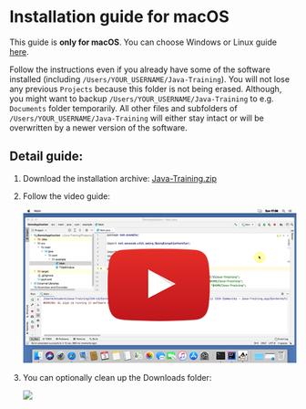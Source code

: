 Installation guide for macOS
============================

This guide is **only for macOS**.
You can choose Windows or Linux guide [here](../).

Follow the instructions even if you already have some of the software installed
(including `/Users/YOUR_USERNAME/Java-Training`). You will not lose any previous `Projects` because this folder is not being erased.
Although, you might want to backup `/Users/YOUR_USERNAME/Java-Training` to e.g. `Documents` folder temporarily.
All other files and subfolders of `/Users/YOUR_USERNAME/Java-Training` will either stay intact or will be overwritten by a newer version of the software.



<a id="detailni">Detail guide:</a>
-------------------------------------

1. Download the installation archive: [Java-Training.zip](https://github.com/czechitas/java-install/releases/download/2021-jaro/community/mac-arm/Java-Training.zip)

2. Follow the video guide:

    <a href="https://www.youtube.com/watch?v=ylUAuXl1ynw">
        <img src="img/video-screenshot.jpg"/>
    </a>


3. You can optionally clean up the Downloads folder:

    <a href="https://www.youtube.com/watch?v=MP_UK767uc8">
        <img src="img/video-cleanup-screenshot.jpg"/>
    </a>
